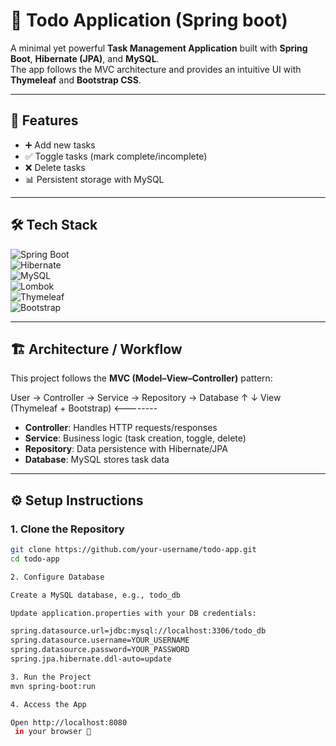 # 📝 Todo Application (Spring boot)

A minimal yet powerful **Task Management Application** built with **Spring Boot**, **Hibernate (JPA)**, and **MySQL**.  
The app follows the MVC architecture and provides an intuitive UI with **Thymeleaf** and **Bootstrap CSS**.

---

## 🚀 Features
- ➕ Add new tasks  
- ✅ Toggle tasks (mark complete/incomplete)  
- ❌ Delete tasks  
- 📊 Persistent storage with MySQL  

---

## 🛠️ Tech Stack

![Spring Boot](https://img.shields.io/badge/Spring%20Boot-6DB33F?style=for-the-badge&logo=springboot&logoColor=white)  
![Hibernate](https://img.shields.io/badge/Hibernate-59666C?style=for-the-badge&logo=hibernate&logoColor=white)  
![MySQL](https://img.shields.io/badge/MySQL-4479A1?style=for-the-badge&logo=mysql&logoColor=white)  
![Lombok](https://img.shields.io/badge/Lombok-CA0C17?style=for-the-badge&logo=java&logoColor=white)  
![Thymeleaf](https://img.shields.io/badge/Thymeleaf-005F0F?style=for-the-badge&logo=thymeleaf&logoColor=white)  
![Bootstrap](https://img.shields.io/badge/Bootstrap-563D7C?style=for-the-badge&logo=bootstrap&logoColor=white)  

---

## 🏗️ Architecture / Workflow
This project follows the **MVC (Model–View–Controller)** pattern:

User → Controller → Service → Repository → Database
↑ ↓
View (Thymeleaf + Bootstrap) <--------

- **Controller**: Handles HTTP requests/responses  
- **Service**: Business logic (task creation, toggle, delete)  
- **Repository**: Data persistence with Hibernate/JPA  
- **Database**: MySQL stores task data  

---

## ⚙️ Setup Instructions

### 1. Clone the Repository
```bash
git clone https://github.com/your-username/todo-app.git
cd todo-app

2. Configure Database

Create a MySQL database, e.g., todo_db

Update application.properties with your DB credentials:

spring.datasource.url=jdbc:mysql://localhost:3306/todo_db
spring.datasource.username=YOUR_USERNAME
spring.datasource.password=YOUR_PASSWORD
spring.jpa.hibernate.ddl-auto=update

3. Run the Project
mvn spring-boot:run

4. Access the App

Open http://localhost:8080
 in your browser 🚀

